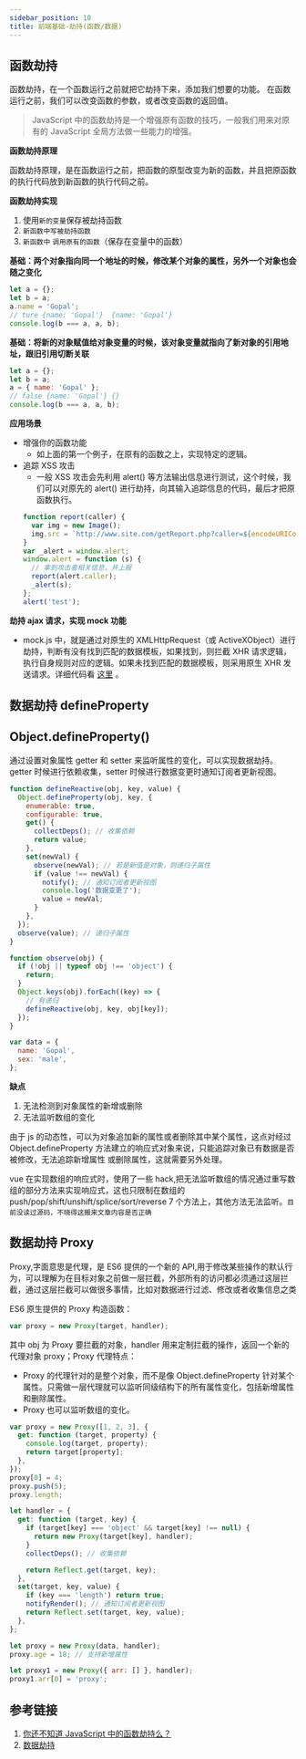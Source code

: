 ```yaml
---
sidebar_position: 10
title: 前端基础-劫持(函数/数据)
---
```


## 函数劫持

函数劫持，在一个函数运行之前就把它劫持下来，添加我们想要的功能。 在函数运行之前，我们可以改变函数的参数，或者改变函数的返回值。

> JavaScript 中的函数劫持是一个增强原有函数的技巧，一般我们用来对原有的 JavaScript 全局方法做一些能力的增强。

**函数劫持原理**

函数劫持原理，是在函数运行之前，把函数的原型改变为新的函数，并且把原函数的执行代码放到新函数的执行代码之前。

**函数劫持实现**

1. 使用`新的变量`保存被劫持函数
2. `新函数中写被劫持函数`
3. `新函数中` `调用原有的函数`（保存在变量中的函数）

**基础：两个对象指向同一个地址的时候，修改某个对象的属性，另外一个对象也会随之变化**

```js
let a = {};
let b = a;
a.name = 'Gopal';
// ture {name: 'Gopal'}  {name: 'Gopal'}
console.log(b === a, a, b);
```

**基础：将新的对象赋值给对象变量的时候，该对象变量就指向了新对象的引用地址，跟旧引用切断关联**

```js
let a = {};
let b = a;
a = { name: 'Gopal' };
// false {name: 'Gopal'} {}
console.log(b === a, a, b);
```

**应用场景**

- 增强你的函数功能
  - 如上面的第一个例子，在原有的函数之上，实现特定的逻辑。
- 追踪 XSS 攻击
  - 一般 XSS 攻击会先利用 alert() 等方法输出信息进行测试，这个时候，我们可以对原先的 alert() 进行劫持，向其输入追踪信息的代码，最后才把原函数执行。
  ```js
  function report(caller) {
    var img = new Image();
    img.src = `http://www.site.com/getReport.php?caller=${encodeURIComponent(caller)}`;
  }
  var _alert = window.alert;
  window.alert = function (s) {
    // 拿到攻击者相关信息，并上报
    report(alert.caller);
    _alert(s);
  };
  alert('test');
  ```

**劫持 ajax 请求，实现 mock 功能**

- mock.js 中，就是通过对原生的 XMLHttpRequest（或 ActiveXObject）进行劫持，判断有没有找到匹配的数据模板，如果找到，则拦截 XHR 请求逻辑，执行自身规则对应的逻辑。如果未找到匹配的数据模板，则采用原生 XHR 发送请求。详细代码看 <a href="https://link.juejin.cn/?target=https%3A%2F%2Fgithub.com%2Fnuysoft%2FMock%2Fblob%2Frefactoring%2Fsrc%2Fmock%2Fxhr%2Fxhr.js" target="_blank" >这里</a> 。

## 数据劫持 defineProperty

## Object.defineProperty()

通过设置对象属性 getter 和 setter 来监听属性的变化，可以实现数据劫持。getter 时候进行依赖收集，setter 时候进行数据变更时通知订阅者更新视图。

```js
function defineReactive(obj, key, value) {
  Object.defineProperty(obj, key, {
    enumerable: true,
    configurable: true,
    get() {
      collectDeps(); // 收集依赖
      return value;
    },
    set(newVal) {
      observe(newVal); // 若是新值是对象，则递归子属性
      if (value !== newVal) {
        notify(); // 通知订阅者更新视图
        console.log('数据变更了');
        value = newVal;
      }
    },
  });
  observe(value); // 递归子属性
}

function observe(obj) {
  if (!obj || typeof obj !== 'object') {
    return;
  }
  Object.keys(obj).forEach((key) => {
    // 有递归
    defineReactive(obj, key, obj[key]);
  });
}

var data = {
  name: 'Gopal',
  sex: 'male',
};
```

**缺点**

1. 无法检测到对象属性的新增或删除
2. 无法监听数组的变化

由于 js 的动态性，可以为对象追加新的属性或者删除其中某个属性，这点对经过 Object.defineProperty 方法建立的响应式对象来说，只能追踪对象已有数据是否被修改，无法追踪新增属性 或删除属性，这就需要另外处理。

vue 在实现数组的响应式时，使用了一些 hack,把无法监听数组的情况通过重写数组的部分方法来实现响应式，这也只限制在数组的 push/pop/shift/unshift/splice/sort/reverse 7 个方法上，其他方法无法监听。`目前没读过源码，不晓得这搬来文章内容是否正确`

## 数据劫持 Proxy

Proxy,字面意思是代理，是 ES6 提供的一个新的 API,用于修改某些操作的默认行为，可以理解为在目标对象之前做一层拦截，外部所有的访问都必须通过这层拦截，通过这层拦截可以做很多事情，比如对数据进行过滤、修改或者收集信息之类

ES6 原生提供的 Proxy 构造函数：

```js
var proxy = new Proxy(target, handler);
```

其中 obj 为 Proxy 要拦截的对象，handler 用来定制拦截的操作，返回一个新的代理对象 proxy；Proxy 代理特点：

- Proxy 的代理针对的是整个对象，而不是像 Object.defineProperty 针对某个属性。只需做一层代理就可以监听同级结构下的所有属性变化，包括新增属性和删除属性。
- Proxy 也可以监听数组的变化。

```js
var proxy = new Proxy([1, 2, 3], {
  get: function (target, property) {
    console.log(target, property);
    return target[property];
  },
});
proxy[0] = 4;
proxy.push(5);
proxy.length;
```

```js
let handler = {
  get: function (target, key) {
    if (target[key] === 'object' && target[key] !== null) {
      return new Proxy(target[key], handler);
    }
    collectDeps(); // 收集依赖

    return Reflect.get(target, key);
  },
  set(target, key, value) {
    if (key === 'length') return true;
    notifyRender(); // 通知订阅者更新视图
    return Reflect.set(target, key, value);
  },
};

let proxy = new Proxy(data, handler);
proxy.age = 18; // 支持新增属性

let proxy1 = new Proxy({ arr: [] }, handler);
proxy1.arr[0] = 'proxy';
```

## 参考链接

1. <a href="https://juejin.cn/post/7103837916274622494" target="_blank" >你还不知道 JavaScript 中的函数劫持么？</a>
2. <a href="https://wenku.baidu.com/view/a78cb667fd4733687e21af45b307e87101f6f8ea.html" target="_blank" >数据劫持</a>
